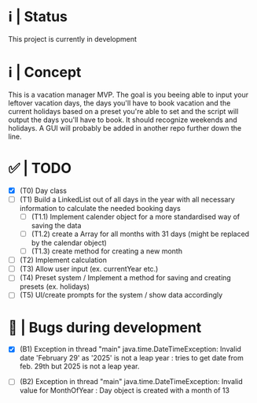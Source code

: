 # ℹ️ | Status
This project is currently in development

# ℹ️ | Concept
This is a vacation manager MVP.
The goal is you beeing able to input your leftover vacation days, the days you'll have to book vacation and the current holidays based on a preset you're able to set and the script will output the days you'll have to book. It should recognize weekends and holidays. 
A GUI will probably be added in another repo further down the line.

# ✅ | TODO 
- [x] (T0) Day class
- [ ] (T1) Build a LinkedList out of all days in the year with all necessary information to calculate the needed booking days
    - [ ] (T1.1) Implement calender object for a more standardised way of saving the data
    - [ ] (T1.2) create a Array for all months with 31 days (might be replaced by the calendar object)
    - [ ] (T1.3) create method for creating a new month
- [ ] (T2) Implement calculation
- [ ] (T3) Allow user input (ex. currentYear etc.)
- [ ] (T4) Preset system / Implement a method for saving and creating presets (ex. holidays)
- [ ] (T5) UI/create prompts for the system / show data accordingly

# 🐛 | Bugs during development
- [x]  (B1) Exception in thread "main" java.time.DateTimeException: Invalid date 'February 29' as '2025' is not a leap year : tries to get date from feb. 29th but 2025 is not a leap year. 
- [ ] (B2) Exception in thread "main" java.time.DateTimeException: Invalid value for MonthOfYear : Day object is created with a month of 13


